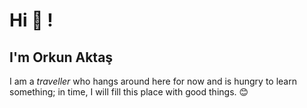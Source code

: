 # Hi 👋 !

## I'm Orkun Aktaş
<small style='font-size:12px;'> </small>

I am a _traveller_ who hangs around here for now and is hungry to learn something; in time, I will fill this place with good things. 😊

